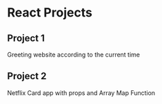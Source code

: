 # React Projects

## Project 1
Greeting website according to the current time

## Project 2 
Netflix Card app with props and Array Map Function
